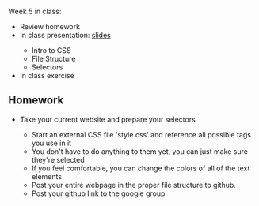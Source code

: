 Week 5 in class:
<ul>
<li>Review homework</li>
<li>In class presentation: <a href="https://docs.google.com/presentation/d/1Cpp8R_YbgNdF8SZRANrUqDL_WB78sKj8XOgV73KB_HE/edit#slide=id.p">slides</a></li>
<ul>
<li>Intro to CSS</li>
<li>File Structure</li>
<li>Selectors</li>
</ul>
<li>In class exercise</li>
</ul>


<h2>Homework</h2>
<ul>
<li>Take your current website and prepare your selectors</li>
<ul>
<li>Start an external CSS file 'style.css' and reference all possible tags you use in it</li>
<li>You don't have to do anything to them yet, you can just make sure they're selected</li>
<li>If you feel comfortable, you can change the colors of all of the text elements</li>
<li>Post your entire webpage in the proper file structure to github. </li>
<li>Post your github link to the google group</li>
</ul>
</ul>
